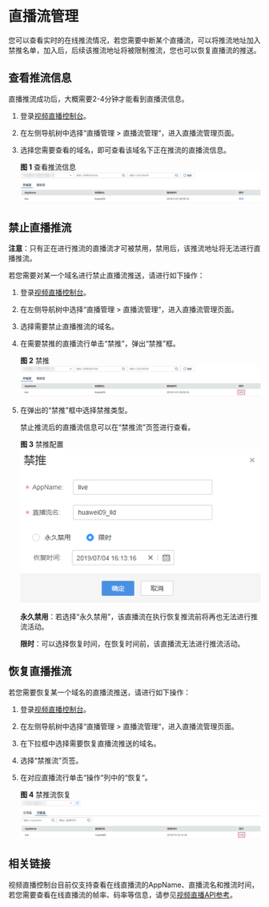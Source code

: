 # 直播流管理<a name="live010014"></a>

您可以查看实时的在线推流情况，若您需要中断某个直播流，可以将推流地址加入禁推名单，加入后，后续该推流地址将被限制推流，您也可以恢复直播流的推送。

## 查看推流信息<a name="section1050560172920"></a>

直播推流成功后，大概需要2-4分钟才能看到直播流信息。

1.  登录[视频直播控制台](https://console.huaweicloud.com/live)。
2.  在左侧导航树中选择“直播管理 \> 直播流管理“，进入直播流管理页面。
3.  选择您需要查看的域名，即可查看该域名下正在推流的直播流信息。

    **图 1**  查看推流信息<a name="fig254458934"></a>  
    ![](figures/查看推流信息.png "查看推流信息")


## 禁止直播推流<a name="section21812043165011"></a>

**注意**：只有正在进行推流的直播流才可被禁用，禁用后，该推流地址将无法进行直播推流。

若您需要对某一个域名进行禁止直播流推送，请进行如下操作：

1.  登录[视频直播控制台](https://console.huaweicloud.com/live)。
2.  在左侧导航树中选择“直播管理 \> 直播流管理“，进入直播流管理页面。
3.  选择需要禁止直播推流的域名。
4.  在需要禁推的直播流行单击“禁推”，弹出“禁推”框。

    **图 2**  禁推<a name="fig85798101346"></a>  
    ![](figures/禁推.png "禁推")

5.  在弹出的“禁推”框中选择禁推类型。

    禁止推流后的直播流信息可以在“禁推流”页签进行查看。

    **图 3**  禁推配置<a name="fig132916251048"></a>  
    ![](figures/禁推配置.png "禁推配置")

    **永久禁用**：若选择“永久禁用”，该直播流在执行恢复推流前将再也无法进行推流活动。

    **限时**：可以选择恢复时间，在恢复时间前，该直播流无法进行推流活动。


## 恢复直播推流<a name="section130619493505"></a>

若您需要恢复某一个域名的直播流推送，请进行如下操作：

1.  登录[视频直播控制台](https://console.huaweicloud.com/live)。
2.  在左侧导航树中选择“直播管理 \> 直播流管理“，进入直播流管理页面。
3.  在下拉框中选择需要恢复直播流推送的域名。
4.  选择“禁推流”页签。
5.  在对应直播流行单击“操作“列中的“恢复“。

    **图 4**  禁推流恢复<a name="fig1292913518419"></a>  
    ![](figures/禁推流恢复.png "禁推流恢复")


## 相关链接<a name="section8909145643119"></a>

视频直播控制台目前仅支持查看在线直播流的AppName、直播流名和推流时间，若您需要查看在线直播流的帧率、码率等信息，请参见[视频直播API参考](https://support.huaweicloud.com/api-live/live_03_0025.html)。

